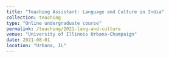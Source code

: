```yaml
---
title: "Teaching Assistant: Language and Culture in India"
collection: teaching
type: "Online undergraduate course"
permalink: /teaching/2021-lang-and-culture
venue: "University of Illinois Urbana-Champaign"
date: 2021-08-01
location: "Urbana, IL"
---
```


